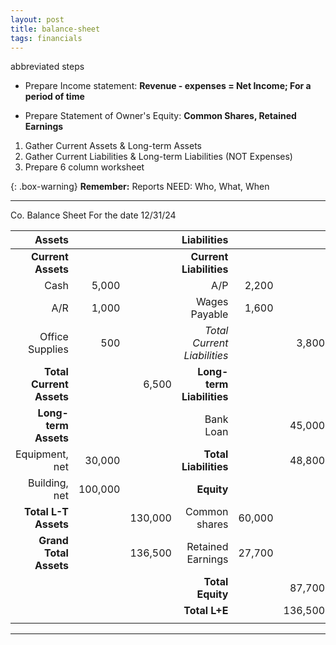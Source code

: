 ```yaml
---
layout: post
title: balance-sheet
tags: financials
---
```


abbreviated steps

- Prepare Income statement: **Revenue - expenses = Net Income; For a period of time**  
    
- Prepare Statement of Owner's Equity: **Common Shares, Retained Earnings**
  
1. Gather Current Assets & Long-term Assets
2. Gather Current Liabilities & Long-term Liabilities (NOT Expenses)
3. Prepare 6 column worksheet

{: .box-warning}
**Remember:** Reports NEED: Who, What, When

---

Co.
Balance Sheet
For the date 12/31/24

|Assets|  |  |Liabilities| | |
| -: | -: | -: | -: | -: | -: |
|**Current Assets**| | |**Current Liabilities**| | |
|Cash|5,000| |A/P|2,200| |
|A/R|1,000| |Wages Payable|1,600| |
|Office Supplies|500| |*Total Current Liabilities*| |3,800|
|**Total Current Assets**| |6,500 |**Long-term Liabilities**| | |
|**Long-term Assets**| | |Bank Loan| |45,000|
|Equipment, net|30,000| |**Total Liabilities**| |48,800|
|Building, net|100,000| |**Equity**|| |
|**Total L-T Assets**| |130,000 |Common shares|60,000| |
|**Grand Total Assets** | |136,500|Retained Earnings|27,700| |
| | | |**Total Equity**| |87,700|
| | | |**Total L+E**| |136,500|
| | | || ||

---
 